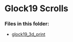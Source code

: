<!-- C:\Users\razer\Desktop\walkerrh.github.io\SCROLLS_FOLDER\GUNS\GLOCK19\GLOCK19_SCROLLS.md -->




# Glock19 Scrolls




























### Files in this folder:
- [glock19_3d_print](/SCROLLS_FOLDER/GUNS/GLOCK19/glock19_3d_print.html)
